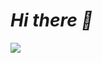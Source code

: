 <h1><i><strong> Hi there 👋 </strong></i></h1>

<!--
**baophan17/baophan17** is a ✨ _special_ ✨ repository because its `README.md` (this file) appears on your GitHub profile.

Here are some ideas to get you started:-->

<!-- - 🔭 I’m currently working on Vjet Colaboratory -->
<!-- - 🌱 I’m currently learning HCMC University of Transport -->
<!-- - 📫 How to reach me: baop99720@gmail.com -->
<img src="https://github-readme-stats.vercel.app/api?username=baophan17&&show_icons=true&title_color=56B133&icon_color=4D72F2&text_color=40E0D0&bg_color=FFFFFF">
<!-- - 👯 I’m looking to collaborate on ...
- 🤔 I’m looking for help with ...
- 💬 Ask me about ...
- 📫 How to reach me: ...
- 😄 Pronouns: ...
- ⚡ Fun fact: ...
 -->
